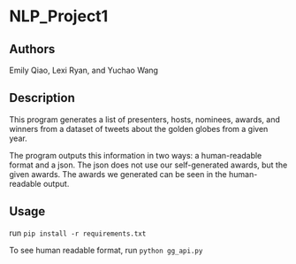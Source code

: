 # NLP_Project1

## Authors
Emily Qiao, Lexi Ryan, and Yuchao Wang

## Description
This program generates a list of presenters, hosts, nominees, awards, and winners from a dataset of tweets about the golden globes from a given year.

The program outputs this information in two ways: a human-readable format and a json. The json does not use our self-generated awards, but the given awards. The awards we generated can be seen in the human-readable output.

## Usage
run `pip install -r requirements.txt`

To see human readable format, run `python gg_api.py`
